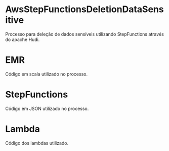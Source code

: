 # AwsStepFunctionsDeletionDataSensitive
Processo para deleção de dados sensíveis utilizando StepFunctions através do apache Hudi.

# EMR
Código em scala utilizado no processo.

# StepFunctions
Código em JSON utilizado no processo.

# Lambda
Código dos lambdas utilizado.